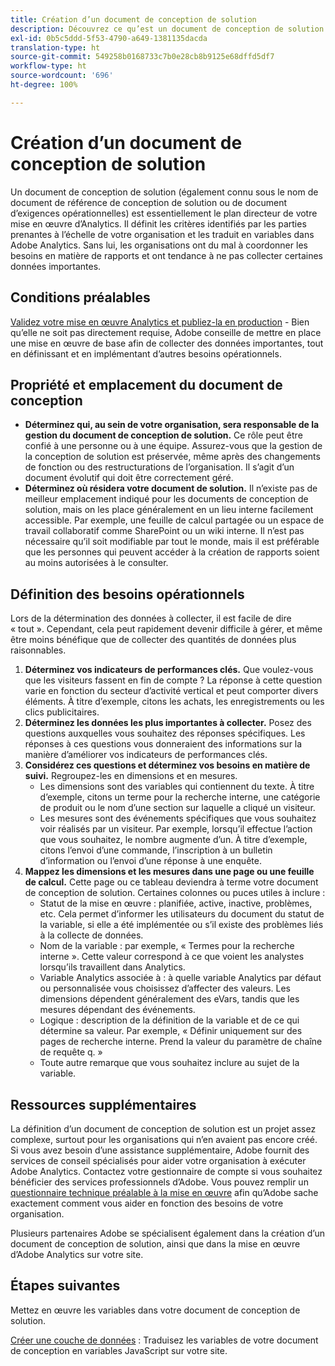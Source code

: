 ```yaml
---
title: Création d’un document de conception de solution
description: Découvrez ce qu’est un document de conception de solution et comment l’utiliser dans votre entreprise.
exl-id: 0b5c5ddd-5f53-4790-a649-1381135dacda
translation-type: ht
source-git-commit: 549258b0168733c7b0e28cb8b9125e68dffd5df7
workflow-type: ht
source-wordcount: '696'
ht-degree: 100%

---
```


# Création d’un document de conception de solution

Un document de conception de solution (également connu sous le nom de document de référence de conception de solution ou de document d’exigences opérationnelles) est essentiellement le plan directeur de votre mise en œuvre d’Analytics. Il définit les critères identifiés par les parties prenantes à l’échelle de votre organisation et les traduit en variables dans Adobe Analytics. Sans lui, les organisations ont du mal à coordonner les besoins en matière de rapports et ont tendance à ne pas collecter certaines données importantes.

## Conditions préalables

[Validez votre mise en œuvre Analytics et publiez-la en production](../launch/validate-publish-prod.md) - Bien qu’elle ne soit pas directement requise, Adobe conseille de mettre en place une mise en œuvre de base afin de collecter des données importantes, tout en définissant et en implémentant d’autres besoins opérationnels.

## Propriété et emplacement du document de conception

* **Déterminez qui, au sein de votre organisation, sera responsable de la gestion du document de conception de solution.** Ce rôle peut être confié à une personne ou à une équipe. Assurez-vous que la gestion de la conception de solution est préservée, même après des changements de fonction ou des restructurations de l’organisation. Il s’agit d’un document évolutif qui doit être correctement géré.
* **Déterminez où résidera votre document de solution.** Il n’existe pas de meilleur emplacement indiqué pour les documents de conception de solution, mais on les place généralement en un lieu interne facilement accessible. Par exemple, une feuille de calcul partagée ou un espace de travail collaboratif comme SharePoint ou un wiki interne. Il n’est pas nécessaire qu’il soit modifiable par tout le monde, mais il est préférable que les personnes qui peuvent accéder à la création de rapports soient au moins autorisées à le consulter.

## Définition des besoins opérationnels

Lors de la détermination des données à collecter, il est facile de dire « tout ». Cependant, cela peut rapidement devenir difficile à gérer, et même être moins bénéfique que de collecter des quantités de données plus raisonnables.

1. **Déterminez vos indicateurs de performances clés.** Que voulez-vous que les visiteurs fassent en fin de compte ? La réponse à cette question varie en fonction du secteur d’activité vertical et peut comporter divers éléments. À titre d’exemple, citons les achats, les enregistrements ou les clics publicitaires.
1. **Déterminez les données les plus importantes à collecter.** Posez des questions auxquelles vous souhaitez des réponses spécifiques. Les réponses à ces questions vous donneraient des informations sur la manière d’améliorer vos indicateurs de performances clés.
1. **Considérez ces questions et déterminez vos besoins en matière de suivi.** Regroupez-les en dimensions et en mesures.
   * Les dimensions sont des variables qui contiennent du texte. À titre d’exemple, citons un terme pour la recherche interne, une catégorie de produit ou le nom d’une section sur laquelle a cliqué un visiteur.
   * Les mesures sont des événements spécifiques que vous souhaitez voir réalisés par un visiteur. Par exemple, lorsqu’il effectue l’action que vous souhaitez, le nombre augmente d’un. À titre d’exemple, citons l’envoi d’une commande, l’inscription à un bulletin d’information ou l’envoi d’une réponse à une enquête.
1. **Mappez les dimensions et les mesures dans une page ou une feuille de calcul.** Cette page ou ce tableau deviendra à terme votre document de conception de solution. Certaines colonnes ou puces utiles à inclure :
   * Statut de la mise en œuvre : planifiée, active, inactive, problèmes, etc. Cela permet d’informer les utilisateurs du document du statut de la variable, si elle a été implémentée ou s’il existe des problèmes liés à la collecte de données.
   * Nom de la variable : par exemple, « Termes pour la recherche interne ». Cette valeur correspond à ce que voient les analystes lorsqu’ils travaillent dans Analytics.
   * Variable Analytics associée à : à quelle variable Analytics par défaut ou personnalisée vous choisissez d’affecter des valeurs. Les dimensions dépendent généralement des eVars, tandis que les mesures dépendant des événements.
   * Logique : description de la définition de la variable et de ce qui détermine sa valeur. Par exemple, « Définir uniquement sur des pages de recherche interne. Prend la valeur du paramètre de chaîne de requête q. »
   * Toute autre remarque que vous souhaitez inclure au sujet de la variable.

## Ressources supplémentaires

La définition d’un document de conception de solution est un projet assez complexe, surtout pour les organisations qui n’en avaient pas encore créé. Si vous avez besoin d’une assistance supplémentaire, Adobe fournit des services de conseil spécialisés pour aider votre organisation à exécuter Adobe Analytics. Contactez votre gestionnaire de compte si vous souhaitez bénéficier des services professionnels d’Adobe. Vous pouvez remplir un [questionnaire technique préalable à la mise en œuvre](assets/technical-pre-implementation-questionnaire.pdf) afin qu’Adobe sache exactement comment vous aider en fonction des besoins de votre organisation.

Plusieurs partenaires Adobe se spécialisent également dans la création d’un document de conception de solution, ainsi que dans la mise en œuvre d’Adobe Analytics sur votre site.

## Étapes suivantes

Mettez en œuvre les variables dans votre document de conception de solution.

[Créer une couche de données](data-layer.md) : Traduisez les variables de votre document de conception en variables JavaScript sur votre site.
